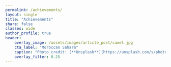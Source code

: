 ```yaml
---
permalink: /achievements/
layout: single
title: "Achievements"
share: false
classes: wide
author_profile: true
header:
    overlay_image: /assets/images/article_post/camel.jpg
    cta_label: "Moroccan Sahara"
    caption: "Photo credit: [**Unsplash**](https://unsplash.com/s/photos/morocco?utm_source=unsplash&utm_medium=referral&utm_content=creditCopyText)"
    overlay_filter: 0.25
---
```


<div data-iframe-width="150" data-iframe-height="270" data-share-badge-id="1d99f013-96d5-4ba3-a4b3-d27517fa0f6b" data-share-badge-host="https://www.credly.com"></div><script type="text/javascript" async src="//cdn.credly.com/assets/utilities/embed.js"></script>

<div data-iframe-width="150" data-iframe-height="270" data-share-badge-id="a7da3398-035e-4b5e-93cb-f403af67f669" data-share-badge-host="https://www.credly.com"></div><script type="text/javascript" async src="//cdn.credly.com/assets/utilities/embed.js"></script>

<div data-iframe-width="150" data-iframe-height="270" data-share-badge-id="a7e16378-4775-4cc4-a19d-b0ebbf8772f7" data-share-badge-host="https://www.credly.com"></div><script type="text/javascript" async src="//cdn.credly.com/assets/utilities/embed.js"></script>

<div data-iframe-width="150" data-iframe-height="270" data-share-badge-id="79c5014c-c7af-49f0-8c6e-9273c1e2aa6a" data-share-badge-host="https://www.credly.com"></div><script type="text/javascript" async src="//cdn.credly.com/assets/utilities/embed.js"></script>